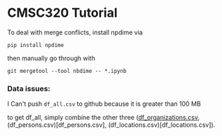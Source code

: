 # CMSC320 Tutorial

To deal with merge conflicts, install npdime via 

 `pip install npdime`

then manually go through with 

`git mergetool --tool nbdime -- *.ipynb`

### Data issues:


I Can't push `df_all.csv` to github because it is greater than 100 MB

to get df_all, simply combine the other three ([df_organizations.csv](df_organizations.csv), (df_persons.csv)[df_persons.csv], (df_locations.csv)[df_locations.csv]).
